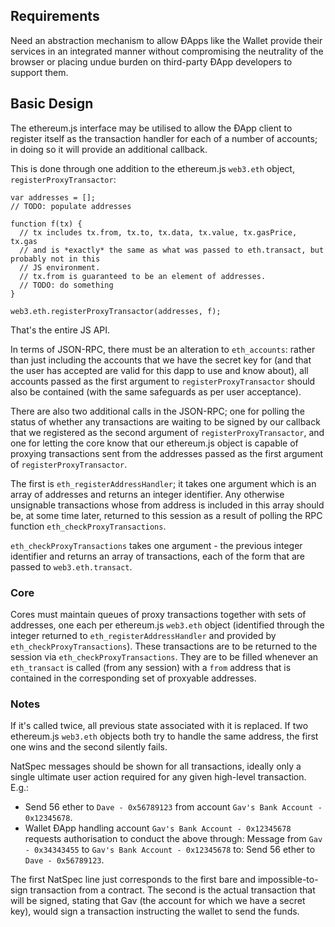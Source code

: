## Requirements

Need an abstraction mechanism to allow ÐApps like the Wallet provide their services in an integrated manner without compromising the neutrality of the browser or placing undue burden on third-party ÐApp developers to support them.

## Basic Design

The ethereum.js interface may be utilised to allow the ÐApp client to register itself as the transaction handler for each of a number of accounts; in doing so it will provide an additional callback.

This is done through one addition to the ethereum.js `web3.eth` object, `registerProxyTransactor`:

```
var addresses = [];
// TODO: populate addresses

function f(tx) {
  // tx includes tx.from, tx.to, tx.data, tx.value, tx.gasPrice, tx.gas
  // and is *exactly* the same as what was passed to eth.transact, but probably not in this
  // JS environment.
  // tx.from is guaranteed to be an element of addresses.
  // TODO: do something
}

web3.eth.registerProxyTransactor(addresses, f);
```

That's the entire JS API.

In terms of JSON-RPC, there must be an alteration to `eth_accounts`: rather than just including the accounts that we have the secret key for (and that the user has accepted are valid for this dapp to use and know about), all accounts passed as the first argument to `registerProxyTransactor` should also be contained (with the same safeguards as per user acceptance).

There are also two additional calls in the JSON-RPC; one for polling the status of whether any transactions are waiting to be signed by our callback that we registered as the second argument of `registerProxyTransactor`, and one for letting the core know that our ethereum.js object is capable of proxying transactions sent from the addresses passed as the first argument of `registerProxyTransactor`.

The first is `eth_registerAddressHandler`; it takes one argument which is an array of addresses and returns an integer identifier. Any otherwise unsignable transactions whose from address is included in this array should be, at some time later, returned to this session as a result of polling the RPC function `eth_checkProxyTransactions`.

`eth_checkProxyTransactions` takes one argument - the previous integer identifier and returns an array of transactions, each of the form that are passed to `web3.eth.transact`.

### Core

Cores must maintain queues of proxy transactions together with sets of addresses, one each per ethereum.js `web3.eth` object (identified through the integer returned to `eth_registerAddressHandler` and provided by `eth_checkProxyTransactions`). These transactions are to be returned to the session via `eth_checkProxyTransactions`. They are to be filled whenever an `eth_transact` is called (from any session) with a `from` address that is contained in the corresponding set of proxyable addresses.


### Notes

If it's called twice, all previous state associated with it is replaced. If two ethereum.js `web3.eth` objects both try to handle the same address, the first one wins and the second silently fails.

NatSpec messages should be shown for all transactions, ideally only a single ultimate user action required for any given high-level transaction. E.g.:

- Send 56 ether to `Dave - 0x56789123` from account `Gav's Bank Account - 0x12345678`.
- Wallet ÐApp handling account `Gav's Bank Account - 0x12345678` requests authorisation to conduct the above through: Message from `Gav - 0x34343455` to `Gav's Bank Account - 0x12345678` to: Send 56 ether to `Dave - 0x56789123`.

The first NatSpec line just corresponds to the first bare and impossible-to-sign transaction from a contract. The second is the actual transaction that will be signed, stating that Gav (the account for which we have a secret key), would sign a transaction instructing the wallet to send the funds.